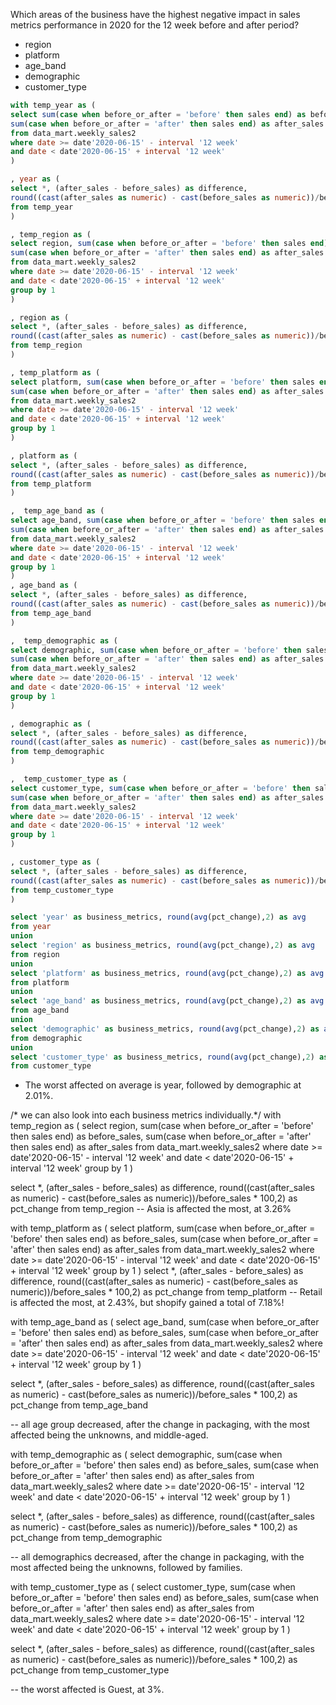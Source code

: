 Which areas of the business have the highest negative impact in sales metrics performance in 2020 for the 12 week before and after period?

- region
- platform
- age_band
- demographic
- customer_type

```sql
with temp_year as ( 
select sum(case when before_or_after = 'before' then sales end) as before_sales, 
sum(case when before_or_after = 'after' then sales end) as after_sales
from data_mart.weekly_sales2
where date >= date'2020-06-15' - interval '12 week'
and date < date'2020-06-15' + interval '12 week' 
) 

, year as (
select *, (after_sales - before_sales) as difference, 
round((cast(after_sales as numeric) - cast(before_sales as numeric))/before_sales * 100,2) as pct_change
from temp_year
) 

, temp_region as ( 
select region, sum(case when before_or_after = 'before' then sales end) as before_sales, 
sum(case when before_or_after = 'after' then sales end) as after_sales
from data_mart.weekly_sales2
where date >= date'2020-06-15' - interval '12 week'
and date < date'2020-06-15' + interval '12 week'
group by 1 
) 

, region as (
select *, (after_sales - before_sales) as difference, 
round((cast(after_sales as numeric) - cast(before_sales as numeric))/before_sales * 100,2) as pct_change
from temp_region
) 

, temp_platform as ( 
select platform, sum(case when before_or_after = 'before' then sales end) as before_sales, 
sum(case when before_or_after = 'after' then sales end) as after_sales
from data_mart.weekly_sales2
where date >= date'2020-06-15' - interval '12 week'
and date < date'2020-06-15' + interval '12 week'
group by 1 
) 

, platform as (
select *, (after_sales - before_sales) as difference, 
round((cast(after_sales as numeric) - cast(before_sales as numeric))/before_sales * 100,2) as pct_change
from temp_platform
) 

,  temp_age_band as ( 
select age_band, sum(case when before_or_after = 'before' then sales end) as before_sales, 
sum(case when before_or_after = 'after' then sales end) as after_sales
from data_mart.weekly_sales2
where date >= date'2020-06-15' - interval '12 week'
and date < date'2020-06-15' + interval '12 week'
group by 1 
) 
, age_band as (
select *, (after_sales - before_sales) as difference, 
round((cast(after_sales as numeric) - cast(before_sales as numeric))/before_sales * 100,2) as pct_change
from temp_age_band
) 

,  temp_demographic as ( 
select demographic, sum(case when before_or_after = 'before' then sales end) as before_sales, 
sum(case when before_or_after = 'after' then sales end) as after_sales
from data_mart.weekly_sales2
where date >= date'2020-06-15' - interval '12 week'
and date < date'2020-06-15' + interval '12 week'
group by 1 
) 

, demographic as (
select *, (after_sales - before_sales) as difference, 
round((cast(after_sales as numeric) - cast(before_sales as numeric))/before_sales * 100,2) as pct_change
from temp_demographic
) 

,  temp_customer_type as ( 
select customer_type, sum(case when before_or_after = 'before' then sales end) as before_sales, 
sum(case when before_or_after = 'after' then sales end) as after_sales
from data_mart.weekly_sales2
where date >= date'2020-06-15' - interval '12 week'
and date < date'2020-06-15' + interval '12 week'
group by 1 
) 

, customer_type as (
select *, (after_sales - before_sales) as difference, 
round((cast(after_sales as numeric) - cast(before_sales as numeric))/before_sales * 100,2) as pct_change
from temp_customer_type
) 

select 'year' as business_metrics, round(avg(pct_change),2) as avg
from year 
union 
select 'region' as business_metrics, round(avg(pct_change),2) as avg
from region 
union 
select 'platform' as business_metrics, round(avg(pct_change),2) as avg 
from platform 
union 
select 'age_band' as business_metrics, round(avg(pct_change),2) as avg 
from age_band
union 
select 'demographic' as business_metrics, round(avg(pct_change),2) as avg 
from demographic
union 
select 'customer_type' as business_metrics, round(avg(pct_change),2) as avg 
from customer_type
``` 


- The worst affected on average is year, followed by demographic at 2.01%. 

/* we can also look into each business metrics individually.*/ 
with temp_region as ( 
select region, sum(case when before_or_after = 'before' then sales end) as before_sales, 
sum(case when before_or_after = 'after' then sales end) as after_sales
from data_mart.weekly_sales2
where date >= date'2020-06-15' - interval '12 week'
and date < date'2020-06-15' + interval '12 week'
group by 1 
) 

select *, (after_sales - before_sales) as difference, 
round((cast(after_sales as numeric) - cast(before_sales as numeric))/before_sales * 100,2) as pct_change
from temp_region
 -- Asia is affected the most, at 3.26% 
 
with temp_platform as ( 
select platform, sum(case when before_or_after = 'before' then sales end) as before_sales, 
sum(case when before_or_after = 'after' then sales end) as after_sales
from data_mart.weekly_sales2
where date >= date'2020-06-15' - interval '12 week'
and date < date'2020-06-15' + interval '12 week'
group by 1 
) 
select *, (after_sales - before_sales) as difference, 
round((cast(after_sales as numeric) - cast(before_sales as numeric))/before_sales * 100,2) as pct_change
from temp_platform
-- Retail is affected the most, at 2.43%, but shopify gained a total of 7.18%! 

with temp_age_band as ( 
select age_band, sum(case when before_or_after = 'before' then sales end) as before_sales, 
sum(case when before_or_after = 'after' then sales end) as after_sales
from data_mart.weekly_sales2
where date >= date'2020-06-15' - interval '12 week'
and date < date'2020-06-15' + interval '12 week'
group by 1 
) 

select *, (after_sales - before_sales) as difference, 
round((cast(after_sales as numeric) - cast(before_sales as numeric))/before_sales * 100,2) as pct_change
from temp_age_band

-- all age group decreased, after the change in packaging, with the most affected being the unknowns, and middle-aged. 

with temp_demographic as ( 
select demographic, sum(case when before_or_after = 'before' then sales end) as before_sales, 
sum(case when before_or_after = 'after' then sales end) as after_sales
from data_mart.weekly_sales2
where date >= date'2020-06-15' - interval '12 week'
and date < date'2020-06-15' + interval '12 week'
group by 1 
) 

select *, (after_sales - before_sales) as difference, 
round((cast(after_sales as numeric) - cast(before_sales as numeric))/before_sales * 100,2) as pct_change
from temp_demographic

-- all demographics decreased, after the change in packaging, with the most affected being the unknowns, followed by families. 

with temp_customer_type as ( 
select customer_type, sum(case when before_or_after = 'before' then sales end) as before_sales, 
sum(case when before_or_after = 'after' then sales end) as after_sales
from data_mart.weekly_sales2
where date >= date'2020-06-15' - interval '12 week'
and date < date'2020-06-15' + interval '12 week'
group by 1 
) 

select *, (after_sales - before_sales) as difference, 
round((cast(after_sales as numeric) - cast(before_sales as numeric))/before_sales * 100,2) as pct_change
from temp_customer_type

-- the worst affected is Guest, at 3%. 
